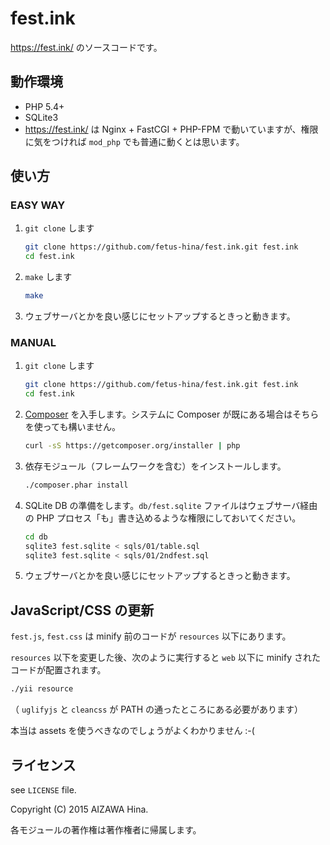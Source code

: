 fest.ink
========

https://fest.ink/ のソースコードです。

動作環境
--------

* PHP 5.4+
* SQLite3
* https://fest.ink/ は Nginx + FastCGI + PHP-FPM で動いていますが、権限に気をつければ `mod_php` でも普通に動くとは思います。

使い方
------

### EASY WAY ###

1. `git clone` します

    ```sh
    git clone https://github.com/fetus-hina/fest.ink.git fest.ink
    cd fest.ink
    ```

2. `make` します

    ```sh
    make
    ```

3. ウェブサーバとかを良い感じにセットアップするときっと動きます。


### MANUAL ###

1. `git clone` します

    ```sh
    git clone https://github.com/fetus-hina/fest.ink.git fest.ink
    cd fest.ink
    ```

2. [Composer](https://getcomposer.org/) を入手します。システムに Composer が既にある場合はそちらを使っても構いません。

    ```sh
    curl -sS https://getcomposer.org/installer | php
    ```

3. 依存モジュール（フレームワークを含む）をインストールします。

    ```sh
    ./composer.phar install
    ```

4. SQLite DB の準備をします。`db/fest.sqlite` ファイルはウェブサーバ経由の PHP プロセス「も」書き込めるような権限にしておいてください。

    ```sh
    cd db
    sqlite3 fest.sqlite < sqls/01/table.sql
    sqlite3 fest.sqlite < sqls/01/2ndfest.sql
    ```

5. ウェブサーバとかを良い感じにセットアップするときっと動きます。


JavaScript/CSS の更新
---------------------

`fest.js`, `fest.css` は minify 前のコードが `resources` 以下にあります。

`resources` 以下を変更した後、次のように実行すると `web` 以下に minify されたコードが配置されます。

```sh
./yii resource
```

（ `uglifyjs` と `cleancss` が PATH の通ったところにある必要があります）

本当は assets を使うべきなのでしょうがよくわかりません :-(


ライセンス
----------

see `LICENSE` file.

Copyright (C) 2015 AIZAWA Hina.

各モジュールの著作権は著作権者に帰属します。
